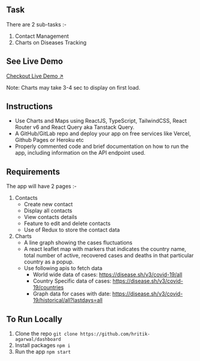 ## Task

There are 2 sub-tasks :-

1. Contact Management
2. Charts on Diseases Tracking

## See Live Demo

[Checkout Live Demo ↗️](https://taiyo-task.netlify.app/)

Note: Charts may take 3-4 sec to display on first load.

## Instructions

- Use Charts and Maps using ReactJS, TypeScript, TailwindCSS, React Router v6 and React Query aka Tanstack Query.
- A GitHub/GitLab repo and deploy your app on free services like Vercel, Github Pages or Heroku etc
- Properly commented code and brief documentation on how to run the app, including information on the API endpoint used.

## Requirements

The app will have 2 pages :-

1. Contacts
   - Create new contact
   - Display all contacts
   - View contacts details
   - Feature to edit and delete contacts
   - Use of Redux to store the contact data
2. Charts
   - A line graph showing the cases fluctuations
   - A react leaflet map with markers that indicates the country name, total number of active, recovered cases and deaths in that particular country as a popup.
   - Use following apis to fetch data
     - World wide data of cases: https://disease.sh/v3/covid-19/all
     - Country Specific data of cases: https://disease.sh/v3/covid-19/countries
     - Graph data for cases with date: https://disease.sh/v3/covid-19/historical/all?lastdays=all

## To Run Locally

1. Clone the repo `git clone https://github.com/hritik-agarwal/dashboard`
2. Install packages `npm i`
3. Run the app `npm start`
